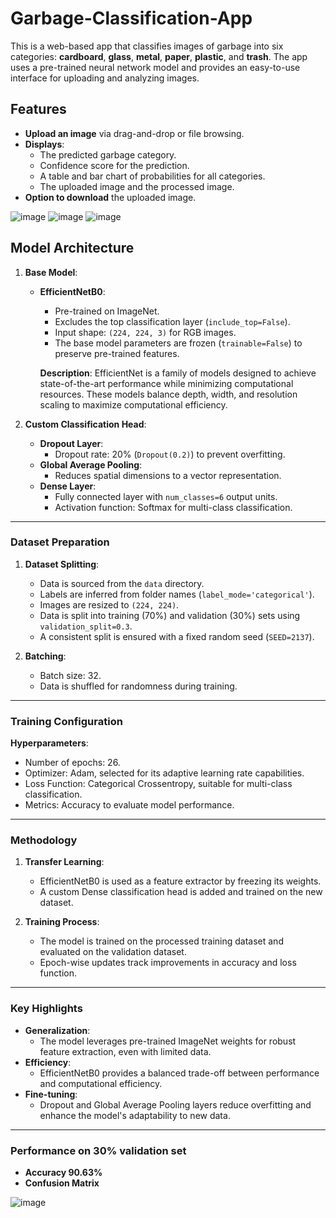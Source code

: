 # Garbage-Classification-App
This is a web-based app that classifies images of garbage into six categories: **cardboard**, **glass**, **metal**, **paper**, **plastic**, and **trash**. The app uses a pre-trained neural network model and provides an easy-to-use interface for uploading and analyzing images.
 
## Features

- **Upload an image** via drag-and-drop or file browsing.
- **Displays**:
  - The predicted garbage category.
  - Confidence score for the prediction.
  - A table and bar chart of probabilities for all categories.
  - The uploaded image and the processed image.
- **Option to download** the uploaded image.

![image](https://github.com/user-attachments/assets/1f726861-0cde-42c6-94a1-0d7366c02865)
![image](https://github.com/user-attachments/assets/7f959888-f86d-48dc-8f2c-1f59a8f79553)
![image](https://github.com/user-attachments/assets/45314272-7afd-4896-bda1-af95c86712d2)

## Model Architecture
1. **Base Model**:
   - **EfficientNetB0**:
     - Pre-trained on ImageNet.
     - Excludes the top classification layer (`include_top=False`).
     - Input shape: `(224, 224, 3)` for RGB images.
     - The base model parameters are frozen (`trainable=False`) to preserve pre-trained features.
     
     **Description**: EfficientNet is a family of models designed to achieve state-of-the-art performance while minimizing computational resources. These models balance depth, width, and resolution scaling to maximize computational efficiency.

2. **Custom Classification Head**:
   - **Dropout Layer**:
     - Dropout rate: 20% (`Dropout(0.2)`) to prevent overfitting.
   - **Global Average Pooling**:
     - Reduces spatial dimensions to a vector representation.
   - **Dense Layer**:
     - Fully connected layer with `num_classes=6` output units.
     - Activation function: Softmax for multi-class classification.

---

### Dataset Preparation

1. **Dataset Splitting**:
   - Data is sourced from the `data` directory.
   - Labels are inferred from folder names (`label_mode='categorical'`).
   - Images are resized to `(224, 224)`.
   - Data is split into training (70%) and validation (30%) sets using `validation_split=0.3`.
   - A consistent split is ensured with a fixed random seed (`SEED=2137`).

2. **Batching**:
   - Batch size: 32.
   - Data is shuffled for randomness during training.

---

### Training Configuration

**Hyperparameters**:
   - Number of epochs: 26.
   - Optimizer: Adam, selected for its adaptive learning rate capabilities.
   - Loss Function: Categorical Crossentropy, suitable for multi-class classification.
   - Metrics: Accuracy to evaluate model performance.

---

### Methodology

1. **Transfer Learning**:
   - EfficientNetB0 is used as a feature extractor by freezing its weights.
   - A custom Dense classification head is added and trained on the new dataset.

2. **Training Process**:
   - The model is trained on the processed training dataset and evaluated on the validation dataset.
   - Epoch-wise updates track improvements in accuracy and loss function.

---

### Key Highlights

- **Generalization**:
  - The model leverages pre-trained ImageNet weights for robust feature extraction, even with limited data.
- **Efficiency**:
  - EfficientNetB0 provides a balanced trade-off between performance and computational efficiency.
- **Fine-tuning**:
  - Dropout and Global Average Pooling layers reduce overfitting and enhance the model's adaptability to new data.

---

### Performance on 30% validation set

- **Accuracy 90.63%**
- **Confusion Matrix**

![image](https://github.com/link-to-image-here)

